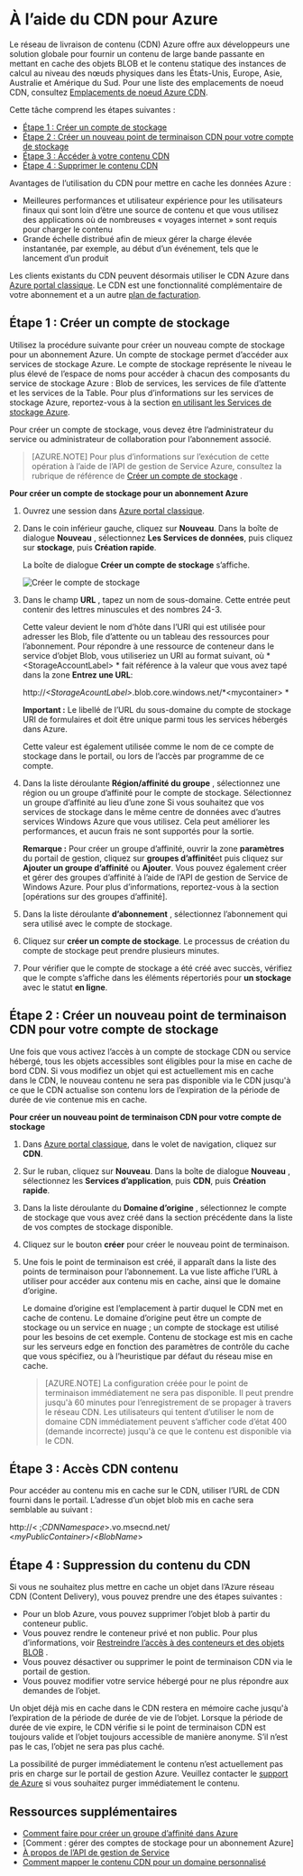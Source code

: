 # <a name="using-cdn-for-azure"></a>À l’aide du CDN pour Azure

Le réseau de livraison de contenu (CDN) Azure offre aux développeurs une solution globale pour fournir un contenu de large bande passante en mettant en cache des objets BLOB et le contenu statique des instances de calcul au niveau des nœuds physiques dans les États-Unis, Europe, Asie, Australie et Amérique du Sud. Pour une liste des emplacements de noeud CDN, consultez [Emplacements de noeud Azure CDN].

Cette tâche comprend les étapes suivantes :

* [Étape 1 : Créer un compte de stockage](#Step1)
* [Étape 2 : Créer un nouveau point de terminaison CDN pour votre compte de stockage](#Step2)
* [Étape 3 : Accéder à votre contenu CDN](#Step3)
* [Étape 4 : Supprimer le contenu CDN](#Step4)

Avantages de l’utilisation du CDN pour mettre en cache les données Azure :

-   Meilleures performances et utilisateur expérience pour les utilisateurs finaux qui sont loin d’être une source de contenu et que vous utilisez des applications où de nombreuses « voyages internet » sont requis pour charger le contenu
-   Grande échelle distribué afin de mieux gérer la charge élevée instantanée, par exemple, au début d’un événement, tels que le lancement d’un produit

Les clients existants du CDN peuvent désormais utiliser le CDN Azure dans [Azure portal classique]. Le CDN est une fonctionnalité complémentaire de votre abonnement et a un autre [plan de facturation].

<a id="Step1"> </a>
<h2>Étape 1 : Créer un compte de stockage</h2>

Utilisez la procédure suivante pour créer un nouveau compte de stockage pour un abonnement Azure. Un compte de stockage permet d’accéder aux services de stockage Azure. Le compte de stockage représente le niveau le plus élevé de l’espace de noms pour accéder à chacun des composants du service de stockage Azure : Blob de services, les services de file d’attente et les services de la Table. Pour plus d’informations sur les services de stockage Azure, reportez-vous à la section [en utilisant les Services de stockage Azure](http://msdn.microsoft.com/library/azure/gg433040.aspx).

Pour créer un compte de stockage, vous devez être l’administrateur du service ou administrateur de collaboration pour l’abonnement associé.

> [AZURE.NOTE] Pour plus d’informations sur l’exécution de cette opération à l’aide de l’API de gestion de Service Azure, consultez la rubrique de référence de [Créer un compte de stockage](http://msdn.microsoft.com/library/windowsazure/hh264518.aspx) .

**Pour créer un compte de stockage pour un abonnement Azure**

1.  Ouvrez une session dans [Azure portal classique].
2.  Dans le coin inférieur gauche, cliquez sur **Nouveau**. Dans la boîte de dialogue **Nouveau** , sélectionnez **Les Services de données**, puis cliquez sur **stockage**, puis **Création rapide**.

    La boîte de dialogue **Créer un compte de stockage** s’affiche.

    ![Créer le compte de stockage][create-new-storage-account]

4. Dans le champ **URL** , tapez un nom de sous-domaine. Cette entrée peut contenir des lettres minuscules et des nombres 24-3.

    Cette valeur devient le nom d’hôte dans l’URI qui est utilisée pour adresser les Blob, file d’attente ou un tableau des ressources pour l’abonnement. Pour répondre à une ressource de conteneur dans le service d’objet Blob, vous utiliseriez un URI au format suivant, où * &lt;StorageAccountLabel&gt; * fait référence à la valeur que vous avez tapé dans la zone **Entrez une URL**:

    http://*&lt;StorageAcountLabel&gt;*.blob.core.windows.net/*&lt;mycontainer&gt; *

    **Important :** Le libellé de l’URL du sous-domaine du compte de stockage URI de formulaires et doit être unique parmi tous les services hébergés dans Azure.

    Cette valeur est également utilisée comme le nom de ce compte de stockage dans le portail, ou lors de l’accès par programme de ce compte.

5.  Dans la liste déroulante **Région/affinité du groupe** , sélectionnez une région ou un groupe d’affinité pour le compte de stockage. Sélectionnez un groupe d’affinité au lieu d’une zone Si vous souhaitez que vos services de stockage dans le même centre de données avec d’autres services Windows Azure que vous utilisez. Cela peut améliorer les performances, et aucun frais ne sont supportés pour la sortie.  

    **Remarque :** Pour créer un groupe d’affinité, ouvrir la zone **paramètres** du portail de gestion, cliquez sur **groupes d’affinité**et puis cliquez sur **Ajouter un groupe d’affinité** ou **Ajouter**. Vous pouvez également créer et gérer des groupes d’affinité à l’aide de l’API de gestion de Service de Windows Azure. Pour plus d’informations, reportez-vous à la section [opérations sur des groupes d’affinité].

6. Dans la liste déroulante **d’abonnement** , sélectionnez l’abonnement qui sera utilisé avec le compte de stockage.
7.  Cliquez sur **créer un compte de stockage**. Le processus de création du compte de stockage peut prendre plusieurs minutes.
8.  Pour vérifier que le compte de stockage a été créé avec succès, vérifiez que le compte s’affiche dans les éléments répertoriés pour **un stockage** avec le statut **en ligne**.

<a id="Step2"> </a>
<h2>Étape 2 : Créer un nouveau point de terminaison CDN pour votre compte de stockage</h2>

Une fois que vous activez l’accès à un compte de stockage CDN ou service hébergé, tous les objets accessibles sont éligibles pour la mise en cache de bord CDN. Si vous modifiez un objet qui est actuellement mis en cache dans le CDN, le nouveau contenu ne sera pas disponible via le CDN jusqu'à ce que le CDN actualise son contenu lors de l’expiration de la période de durée de vie contenue mis en cache.

**Pour créer un nouveau point de terminaison CDN pour votre compte de stockage**

1. Dans [Azure portal classique], dans le volet de navigation, cliquez sur **CDN**.

2. Sur le ruban, cliquez sur **Nouveau**. Dans la boîte de dialogue **Nouveau** , sélectionnez les **Services d’application**, puis **CDN**, puis **Création rapide**.

3. Dans la liste déroulante du **Domaine d’origine** , sélectionnez le compte de stockage que vous avez créé dans la section précédente dans la liste de vos comptes de stockage disponible. 

4. Cliquez sur le bouton **créer** pour créer le nouveau point de terminaison.

5. Une fois le point de terminaison est créé, il apparaît dans la liste des points de terminaison pour l’abonnement. La vue liste affiche l’URL à utiliser pour accéder aux contenu mis en cache, ainsi que le domaine d’origine. 

    Le domaine d’origine est l’emplacement à partir duquel le CDN met en cache de contenu. Le domaine d’origine peut être un compte de stockage ou un service en nuage ; un compte de stockage est utilisé pour les besoins de cet exemple. Contenu de stockage est mis en cache sur les serveurs edge en fonction des paramètres de contrôle du cache que vous spécifiez, ou à l’heuristique par défaut du réseau mise en cache. 


    > [AZURE.NOTE] La configuration créée pour le point de terminaison immédiatement ne sera pas disponible. Il peut prendre jusqu'à 60 minutes pour l’enregistrement de se propager à travers le réseau CDN. Les utilisateurs qui tentent d’utiliser le nom de domaine CDN immédiatement peuvent s’afficher code d’état 400 (demande incorrecte) jusqu'à ce que le contenu est disponible via le CDN.

<a id="Step3"> </a>
<h2>Étape 3 : Accès CDN contenu</h2> 

Pour accéder au contenu mis en cache sur le CDN, utiliser l’URL de CDN fourni dans le portail. L’adresse d’un objet blob mis en cache sera semblable au suivant :

http://< ;*CDNNamespace*\>.vo.msecnd.net/ <*myPublicContainer*\>/<*BlobName*\>

<a id="Step4"> </a>
<h2>Étape 4 : Suppression du contenu du CDN</h2>

Si vous ne souhaitez plus mettre en cache un objet dans l’Azure réseau CDN (Content Delivery), vous pouvez prendre une des étapes suivantes :

-   Pour un blob Azure, vous pouvez supprimer l’objet blob à partir du conteneur public.
-   Vous pouvez rendre le conteneur privé et non public. Pour plus d’informations, voir [Restreindre l’accès à des conteneurs et des objets BLOB](https://azure.microsoft.com/documentation/articles/storage-manage-access-to-resources/#restrict-access-to-containers-and-blobs) .
-   Vous pouvez désactiver ou supprimer le point de terminaison CDN via le portail de gestion.
-   Vous pouvez modifier votre service hébergé pour ne plus répondre aux demandes de l’objet.

Un objet déjà mis en cache dans le CDN restera en mémoire cache jusqu'à l’expiration de la période de durée de vie de l’objet. Lorsque la période de durée de vie expire, le CDN vérifie si le point de terminaison CDN est toujours valide et l’objet toujours accessible de manière anonyme. S’il n’est pas le cas, l’objet ne sera pas plus caché.

La possibilité de purger immédiatement le contenu n’est actuellement pas pris en charge sur le portail de gestion Azure. Veuillez contacter le [support de Azure](https://azure.microsoft.com/support/options/) si vous souhaitez purger immédiatement le contenu. 

## <a name="additional-resources"></a>Ressources supplémentaires

-   [Comment faire pour créer un groupe d’affinité dans Azure]
-   [Comment : gérer des comptes de stockage pour un abonnement Azure]
-   [À propos de l’API de gestion de Service]
-   [Comment mapper le contenu CDN pour un domaine personnalisé]

  [Create Storage Account]: http://azure.microsoft.com/documentation/articles/storage-create-storage-account/
  [Emplacements de noeud Azure CDN]: http://msdn.microsoft.com/library/windowsazure/gg680302.aspx
  [Azure portal classique]: https://manage.windowsazure.com/
  [plan de facturation]: /pricing/calculator/?scenario=full
  [Comment faire pour créer un groupe d’affinité dans Azure]: http://msdn.microsoft.com/library/azure/ee460798.aspx
  [Overview of the Azure CDN]: http://msdn.microsoft.com/library/windowsazure/ff919703.aspx
  [À propos de l’API de gestion de Service]: http://msdn.microsoft.com/library/windowsazure/ee460807.aspx
  [Comment mapper le contenu CDN pour un domaine personnalisé]: http://msdn.microsoft.com/library/windowsazure/gg680307.aspx


[create-new-storage-account]: ./media/cdn/CDN_CreateNewStorageAcct.png
[Previous Management Portal]: ../../Shared/Media/previous-portal.png
